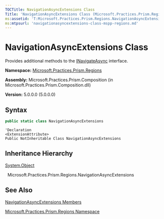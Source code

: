 ```yaml
---
TOCTitle: NavigationAsyncExtensions Class
Title: 'NavigationAsyncExtensions Class (Microsoft.Practices.Prism.Regions)'
ms:assetid: 'T:Microsoft.Practices.Prism.Regions.NavigationAsyncExtensions'
ms:mtpsurl: 'navigationasyncextensions-class-mspp-regions.md'
---
```


# NavigationAsyncExtensions Class

Provides additional methods to the [INavigateAsync](inavigateasync-interface-mspp-regions) interface.

**Namespace:** [Microsoft.Practices.Prism.Regions](mspp-regions-namespace)

**Assembly:** Microsoft.Practices.Prism.Composition (in Microsoft.Practices.Prism.Composition.dll)

**Version:** 5.0.0.0 (5.0.0.0)

## Syntax

```C#
public static class NavigationAsyncExtensions
```
```VB
'Declaration
<ExtensionAttribute> 
Public NotInheritable Class NavigationAsyncExtensions
```

## Inheritance Hierarchy

[System.Object](http://msdn.microsoft.com/en-us/library/e5kfa45b)

  Microsoft.Practices.Prism.Regions.NavigationAsyncExtensions

## See Also

[NavigationAsyncExtensions Members](navigationasyncextensions-members-mspp-regions)

[Microsoft.Practices.Prism.Regions Namespace](mspp-regions-namespace)
